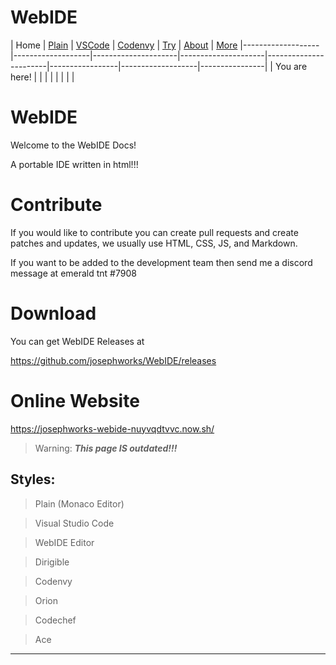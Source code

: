 # WebIDE

| Home | [Plain](PLAIN.md) | [VSCode](VSCODE.md) | [Codenvy](CODENVY.md) | [Try](../../index.html) | [About](ABOUT.md) | [More](MORE.md)
|-------------------|-------------------|---------------------|---------------------|-----------------------|-----------------|-------------------|----------------|
| You are here!     |                   |                     |                     |                       |                 |                   |                |

# WebIDE

Welcome to the WebIDE Docs!

A portable IDE written in html!!!

# Contribute

If you would like to contribute you can create pull requests and create patches and updates, we usually use HTML, CSS, JS, and Markdown.

If you want to be added to the development team then send me a discord message at 
emerald tnt #7908

# Download

You can get WebIDE Releases at 

https://github.com/josephworks/WebIDE/releases

# Online Website

https://josephworks-webide-nuyvqdtvvc.now.sh/

> Warning: ***This page IS outdated!!!***

Styles:
---

> Plain (Monaco Editor)

> Visual Studio Code

> WebIDE Editor

> Dirigible

> Codenvy

> Orion

> Codechef

> Ace

---
